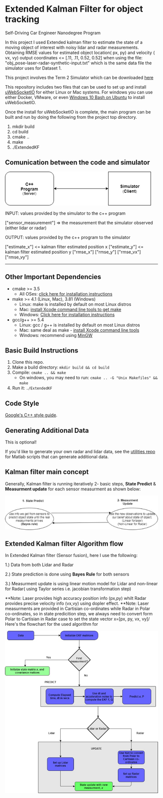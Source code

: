 # Extended Kalman Filter for object tracking 
Self-Driving Car Engineer Nanodegree Program

In this project I used Extended kalman filter to estimate the state of a moving object of interest with noisy lidar and radar measurements. Obtaining RMSE values for estimated object location( px, py) and velocity ( vx, vy) output coordinates  <= [.11, .11, 0.52, 0.52] when using the file: "obj_pose-laser-radar-synthetic-input.txt" which is the same data file the simulator uses for Dataset 1. 

[//]: # (Image References)

[image0]: ./imgs/code_simulator.jpg "code_simulator"
[image1]: ./imgs/KF_concept.jpg "KF_concept"
[image2]: ./imgs/EKF_flowchart.jpg "EKF_flowchart"

This project involves the Term 2 Simulator which can be downloaded [here](https://github.com/udacity/self-driving-car-sim/releases)

This repository includes two files that can be used to set up and install [uWebSocketIO](https://github.com/uWebSockets/uWebSockets) for either Linux or Mac systems. For windows you can use either Docker, VMware, or even [Windows 10 Bash on Ubuntu](https://www.howtogeek.com/249966/how-to-install-and-use-the-linux-bash-shell-on-windows-10/) to install uWebSocketIO.

Once the install for uWebSocketIO is complete, the main program can be built and run by doing the following from the project top directory.

1. mkdir build
2. cd build
3. cmake ..
4. make
5. ./ExtendedKF



## Comunication between the code and simulator

![code_simulator][image0]

INPUT: values provided by the simulator to the c++ program

["sensor_measurement"] => the measurement that the simulator observed (either lidar or radar)


OUTPUT: values provided by the c++ program to the simulator

["estimate_x"] <= kalman filter estimated position x
["estimate_y"] <= kalman filter estimated position y
["rmse_x"]
["rmse_y"]
["rmse_vx"]
["rmse_vy"]

---

## Other Important Dependencies

* cmake >= 3.5
  * All OSes: [click here for installation instructions](https://cmake.org/install/)
* make >= 4.1 (Linux, Mac), 3.81 (Windows)
  * Linux: make is installed by default on most Linux distros
  * Mac: [install Xcode command line tools to get make](https://developer.apple.com/xcode/features/)
  * Windows: [Click here for installation instructions](http://gnuwin32.sourceforge.net/packages/make.htm)
* gcc/g++ >= 5.4
  * Linux: gcc / g++ is installed by default on most Linux distros
  * Mac: same deal as make - [install Xcode command line tools](https://developer.apple.com/xcode/features/)
  * Windows: recommend using [MinGW](http://www.mingw.org/)

## Basic Build Instructions

1. Clone this repo.
2. Make a build directory: `mkdir build && cd build`
3. Compile: `cmake .. && make` 
   * On windows, you may need to run: `cmake .. -G "Unix Makefiles" && make`
4. Run it: `./ExtendedKF `


## Code Style

[Google's C++ style guide](https://google.github.io/styleguide/cppguide.html).

## Generating Additional Data

This is optional!

If you'd like to generate your own radar and lidar data, see the
[utilities repo](https://github.com/udacity/CarND-Mercedes-SF-Utilities) for
Matlab scripts that can generate additional data.

## Kalman filter main concept

Generally, Kalman filter is running iteratively 2- basic steps, **State Predict** & **Measurment update** for each sensor measurment as shown below:

![KF_concept][image1]

## Extended Kalman filter Algorithm flow

In Extended Kalman filter (Sensor fusion), here I use the following:

1.) Data from both Lidar and Radar

2.) State prediction is done using **Bayes Rule** for both sensors

3.) Measurment update is using linear motion model for Lidar and non-linear for Radar( using Taylor series i.e. jacobian transformation step)

**Note: Laser provides high accuracy position info (px,py) whilt Radar provides precise velocity info (vx,vy) using dopler effect.
**Note: Laser measurments are provided in Cartisian co-ordinates while Radar in Polar co-ordinates, so in state predicition step, we always need to convert form Polar to Cartisian in Radar case to set the state vector x=[px, py, vx, vy]/
Here's the flowchart for the used algorithm for 

![EKF_flowchart][image2]
